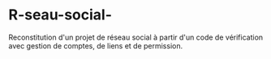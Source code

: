 # R-seau-social-
 Reconstitution d'un projet de réseau social à partir d'un code de vérification avec gestion de comptes, de liens et de permission. 
